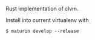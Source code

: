 Rust implementation of clvm.


Install into current virtualenv with

```
$ maturin develop --release
```

